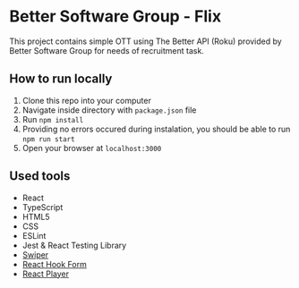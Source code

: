 # Better Software Group - Flix

This project contains simple OTT using The Better API (Roku) provided by Better Software Group for needs of recruitment task.
## How to run locally

1. Clone this repo into your computer
2. Navigate inside directory with `package.json` file
3. Run `npm install`
4. Providing no errors occured during instalation, you should be able to run `npm run start`
5. Open your browser at `localhost:3000`

## Used tools

* React
* TypeScript
* HTML5
* CSS
* ESLint
* Jest & React Testing Library
* [Swiper](https://swiperjs.com/react)
* [React Hook Form](https://www.react-hook-form.com/)
* [React Player](https://github.com/CookPete/react-player)